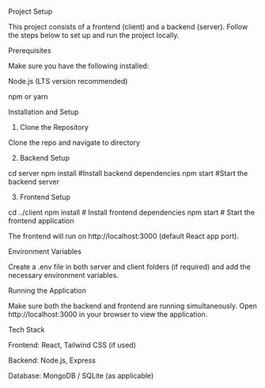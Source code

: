 Project Setup

This project consists of a frontend (client) and a backend (server). Follow the steps below to set up and run the project locally.

Prerequisites

Make sure you have the following installed:

Node.js (LTS version recommended)

npm or yarn

Installation and Setup

1. Clone the Repository

Clone the repo and navigate to directory

2. Backend Setup

cd server
npm install   #Install backend dependencies
npm start     #Start the backend server

3. Frontend Setup

cd ../client
npm install   # Install frontend dependencies
npm start     # Start the frontend application

The frontend will run on http://localhost:3000 (default React app port).

Environment Variables

Create a .env file in both server and client folders (if required) and add the necessary environment variables.

Running the Application

Make sure both the backend and frontend are running simultaneously. Open http://localhost:3000 in your browser to view the application.

Tech Stack

Frontend: React, Tailwind CSS (if used)

Backend: Node.js, Express

Database: MongoDB / SQLite (as applicable)